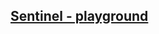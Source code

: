 
## [Sentinel - playground](https://apps.sentinel-hub.com/sentinel-playground/?source=S2L2A&lat=47.89747039593264&lng=33.210296630859375&zoom=10&preset=1_TRUE_COLOR&layers=B01,B02,B03&maxcc=20&gain=1.0&gamma=1.0&time=2022-04-01%7C2022-10-25&atmFilter=&showDates=false)
